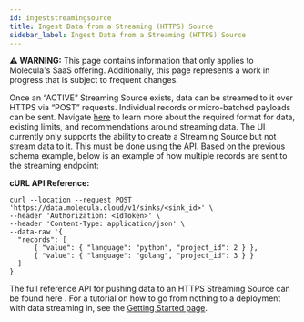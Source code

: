 ```yaml
---
id: ingeststreamingsource
title: Ingest Data from a Streaming (HTTPS) Source
sidebar_label: Ingest Data from a Streaming (HTTPS) Source
---
```


 **⚠ WARNING:** This page contains information that only applies to Molecula's SaaS offering. Additionally, this page represents a work in progress that is subject to frequent changes. 

Once an “ACTIVE” Streaming Source exists, data can be streamed to it over HTTPS via “POST” requests. Individual records or micro-batched payloads can be sent. Navigate [here](/saas/ingestdata/streamingoverview) to learn more about the required format for data, existing limits, and recommendations around streaming data. The UI currently only supports the ability to create a Streaming Source but not stream data to it. This must be done using the API. Based on the previous schema example, below is an example of how multiple records are sent to the streaming endpoint:


**cURL API Reference:**
```shell
curl --location --request POST 'https://data.molecula.cloud/v1/sinks/<sink_id>' \
--header 'Authorization: <IdToken>' \
--header 'Content-Type: application/json' \
--data-raw '{
  "records": [
      { "value": { "language": "python", "project_id": 2 } },
      { "value": { "language": "golang", "project_id": 3 } }
  ]
}
```

The full reference API for pushing data to an HTTPS Streaming Source can be found here <link to reference section>. For a tutorial on how to go from nothing to a deployment with data streaming in, see the [Getting Started page](/saas/saas-tutorials/saasquickstart).